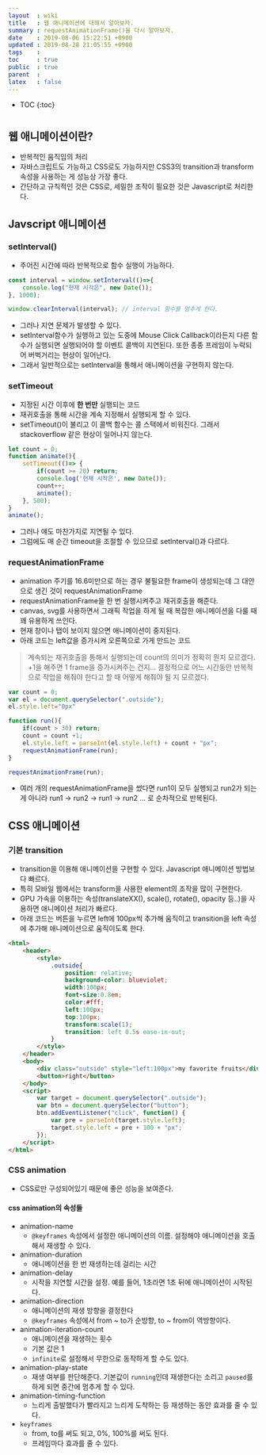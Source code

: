 ```yaml
---
layout  : wiki
title   : 웹 애니메이션에 대해서 알아보자.
summary : requestAnimationFrame()을 다시 알아보자.
date    : 2019-08-06 15:22:51 +0900
updated : 2019-08-28 21:05:55 +0900
tags    : 
toc     : true
public  : true
parent  : 
latex   : false
---
```

* TOC
{:toc}

# 

## 웹 애니메이션이란?

* 반복적인 움직임의 처리
* 자바스크립트도 가능하고 CSS로도 가능하지만 CSS3의 transition과 transform 속성을 사용하는 게 성능상 가장 좋다.
* 간단하고 규칙적인 것은 CSS로, 세밀한 조작이 필요한 것은 Javascript로 처리한다.

## Javscript 애니메이션

### setInterval()

* 주어진 시간에 따라 반복적으로 함수 실행이 가능하다.

```javascript
const interval = window.setInterval(()=>{
    console.log("현재 시각은", new Date());
}, 1000);

window.clearInterval(interval); // interval 함수를 멈추게 한다.
```

* 그러나 지연 문제가 발생할 수 있다.
* setInterval함수가 실행하고 있는 도중에 Mouse Click Callback이라든지 다른 함수가 실행되면 실행되어야 할 이벤트 콜백이 지연된다. 또한 종종 프레임이 누락되어 버벅거리는 현상이 일어난다.
* 그래서 일반적으로는 setInterval을 통해서 애니메이션을 구현하지 않는다.

### setTimeout

* 지정된 시간 이후에 **한 번만** 실행되는 코드
* 재귀호출을 통해 시간을 계속 지정해서 실행되게 할 수 있다.
* setTimeout()이 불리고 이 콜백 함수는 콜 스택에서 비워진다. 그래서 stackoverflow 같은 현상이 일어나지 않는다.

```javascript
let count = 0;
function animate(){
    setTimeout(()=> {
        if(count >= 20) return;
        console.log('현재 시작은', new Date());
        count++;
        animate();
    }, 500);
}
animate();
```

* 그러나 얘도 마찬가지로 지연될 수 있다.
* 그럼에도 매 순간 timeout을 조절할 수 있으므로 setInterval()과 다르다.

### requestAnimationFrame

* animation 주기를 16.6미만으로 하는 경우 불필요한 frame이 생성되는데 그 대안으로 생긴 것이 requestAnimationFrame
* requestAnimationFrame을 한 번 실행시켜주고 재귀호출을 해준다.
* canvas, svg를 사용하면서 그래픽 작업을 하게 될 때 복잡한 애니메이션을 다룰 때 꽤 유용하게 쓰인다.
* 현재 창이나 탭이 보이지 않으면 애니메이션이 중지된다.
* 아래 코드는 left값을 증가시켜 오른쪽으로 가게 만드는 코드

> 계속되는 재귀호출을 통해서 실행되는데 count의 의미가 정확히 뭔지 모르겠다. +1을 해주면 1 frame을 증가시켜주는 건지... 결정적으로 어느 시간동안 반복적으로 작업을 해줘야 한다고 할 때 어떻게 해줘야 될 지 모르겠다.

```javascript
var count = 0;
var el = document.querySelector(".outside");
el.style.left="0px"

function run(){
    if(count > 30) return;
    count = count +1;
    el.style.left = parseInt(el.style.left) + count + "px";
    requestAnimationFrame(run);
}

requestAnimationFrame(run);
```

* 여러 개의 requestAnimationFrame을 썼다면 run1이 모두 실행되고 run2가 되는 게 아니라 run1 -> run2 -> run1 -> run2 ... 로 순차적으로 반복된다.


## CSS 애니메이션

### 기본 transition

* transition을 이용해 애니메이션을 구현할 수 있다. Javascript 애니메이션 방법보다 빠르다.
* 특히 모바일 웹에서는 transform을 사용한 element의 조작을 많이 구현한다.
* GPU 가속을 이용하는 속성(translateXX(), scale(), rotate(), opacity 등..)을 사용하면 애니메이션 처리가 빠르다.
* 아래 코드는 버튼을 누르면 left에 100px씩 추가해 움직이고 transition을 left 속성에 추가해 애니메이션으로 움직이도록 한다.

```html
<html>
    <header>
        <style>
            .outside{
                position: relative;
                background-color: blueviolet;
                width:100px;
                font-size:0.8em;
                color:#fff;
                left:100px;
                top:100px;
                transform:scale(1);
                transition: left 0.5s ease-in-out;
            }
        </style>
    </header>
    <body>
        <div class="outside" style="left:100px">my favorite fruits</div>
        <button>right</button>
    </body>
    <script>
        var target = document.querySelector(".outside");
        var btn = document.querySelector("button");
        btn.addEventListener("click", function() {
            var pre = parseInt(target.style.left);
            target.style.left = pre + 100 + "px";
        });
    </script>
</html>
```

### CSS animation

- CSS로만 구성되어있기 때문에 좋은 성능을 보여준다.

#### css animation의 속성들

- animation-name
    - `@keyframes` 속성에서 설정한 애니메이션의 이름. 설정해야 애니메이션을 호출해서 재생할 수 있다.
- animation-duration
    - 애니메이션을 한 번 재생하는데 걸리는 시간
- animation-delay
    - 시작을 지연할 시간을 설정. 예를 들어, 1초라면 1초 뒤에 애니메이션이 시작된다.
- animation-direction
    - 애니메이션의 재생 방향을 결정한다
    - `@keyframes` 속성에서 from ~ to가 순방향, to ~ from이 역방향이다.
- animation-iteration-count
    - 애니메이션을 재생하는 횟수
    - 기본 값은 1
    - `infinite`로 설정해서 무한으로 동작하게 할 수도 있다.
- animation-play-state
    - 재생 여부를 판단해준다. 기본값이 `running`인데 재생한다는 소리고 `paused`를 하게 되면 중간에 멈추게 할 수 있다.
- animation-timing-function
    - 느리게 출발했다가 빨라지고 느리게 도착하는 등 재생하는 동안 효과를 줄 수 있다.
- `keyframes`
    - from, to를 써도 되고, 0%, 100%를 써도 된다.
    - 프레임마다 효과를 줄 수 있다. 


